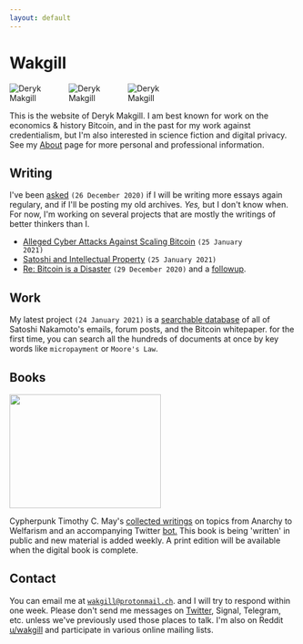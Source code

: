 ```yaml
---
layout: default
---
```


<style>.glitch{color:currentColor;position:relative;padding-right:2px}@keyframes noise-anim{0%{clip:rect(40px,9999px,35px,0)}5%{clip:rect(64px,9999px,50px,0)}10%{clip:rect(27px,9999px,26px,0)}15%{clip:rect(72px,9999px,55px,0)}20%{clip:rect(74px,9999px,53px,0)}25%{clip:rect(16px,9999px,30px,0)}30%{clip:rect(7px,9999px,52px,0)}35%{clip:rect(21px,9999px,70px,0)}40%{clip:rect(55px,9999px,19px,0)}45%{clip:rect(28px,9999px,31px,0)}50%{clip:rect(25px,9999px,94px,0)}55%{clip:rect(46px,9999px,54px,0)}60%{clip:rect(82px,9999px,15px,0)}65%{clip:rect(29px,9999px,82px,0)}70%{clip:rect(22px,9999px,21px,0)}75%{clip:rect(46px,9999px,66px,0)}80%{clip:rect(26px,9999px,73px,0)}85%{clip:rect(33px,9999px,11px,0)}90%{clip:rect(50px,9999px,25px,0)}95%{clip:rect(88px,9999px,23px,0)}100%{clip:rect(19px,9999px,67px,0)}}.glitch:after{content:attr(data-text);position:absolute;left:2px;text-shadow:-1px 0 red;top:0;color:currentColor;background:#fff;overflow:hidden;clip:rect(0,900px,0,0);animation:noise-anim 2s infinite linear alternate-reverse}@keyframes noise-anim-2{0%{clip:rect(41px,9999px,25px,0)}5%{clip:rect(57px,9999px,17px,0)}10%{clip:rect(84px,9999px,8px,0)}15%{clip:rect(70px,9999px,26px,0)}20%{clip:rect(53px,9999px,16px,0)}25%{clip:rect(39px,9999px,14px,0)}30%{clip:rect(14px,9999px,78px,0)}35%{clip:rect(68px,9999px,74px,0)}40%{clip:rect(78px,9999px,100px,0)}45%{clip:rect(85px,9999px,17px,0)}50%{clip:rect(12px,9999px,65px,0)}55%{clip:rect(46px,9999px,24px,0)}60%{clip:rect(55px,9999px,4px,0)}65%{clip:rect(23px,9999px,2px,0)}70%{clip:rect(10px,9999px,59px,0)}75%{clip:rect(38px,9999px,92px,0)}80%{clip:rect(22px,9999px,93px,0)}85%{clip:rect(93px,9999px,100px,0)}90%{clip:rect(1px,9999px,23px,0)}95%{clip:rect(65px,9999px,6px,0)}100%{clip:rect(56px,9999px,98px,0)}}.glitch:before{content:attr(data-text);position:absolute;left:-2px;text-shadow:1px 0 #00f;top:0;color:currentColor;background:#fff;overflow:hidden;clip:rect(0,900px,0,0);animation:noise-anim-2 3s infinite linear alternate-reverse}@media(prefers-reduced-motion:reduce){.glitch:after,.glitch:before{content:'';animation:none}}
  </style>

<h1 class="name glitch" data-text="Makgill">Wakgill</h1>

<p></p>
<img style="max-width:100px;" src="/deryk/assets/img/makgill-censored.jpg" alt="Deryk Makgill" title="Deryk Makgill">
<img style="max-width:100px;" src="/deryk/assets/img/deryk-censored.png" alt="Deryk Makgill" title="Deryk Makgill">
<img style="max-width:100px;" src="/deryk/assets/img/ecuador-censored.png" alt="Deryk Makgill" title="Deryk Makgill">

This is the website of Deryk Makgill. I am best known for work on the economics & history Bitcoin, and in the past for my work against credentialism, but I'm also interested in science fiction and digital privacy. See my [About](/deryk/about) page for more personal and professional information. 




<!---<img style="max-width:266px;" src="https://derykmakgill.github.io/had/assets/img/deryk-makgill-censored.jpg" alt="I'm the guy in the middle...">--->

## Writing

I've been [asked](https://twitter.com/wakgill/status/1342591943969271809) <code>(26 December 2020)</code> if I will be writing more essays again regulary, and if I'll be posting my old archives. *Yes,* but I don't know when. For now, I'm working on several projects that are mostly the writings of better thinkers than I.

- [Alleged Cyber Attacks Against Scaling Bitcoin](https://wakgill.github.io/deryk/bitcoin-cyber-attacks) <code>(25 January 2021)</code>
- [Satoshi and Intellectual Property](https://wakgill.github.io/deryk/satoshi-ip) <code>(25 January 2021)</code>
- [Re: Bitcoin is a Disaster](https://www.metzdowd.com/pipermail/cryptography/2020-December/036512.html) <code>(29 December 2020)</code> and a [followup](https://www.metzdowd.com/pipermail/cryptography/2020-December/036532.html).

## Work 

My latest project <code>(24 January 2021)</code> is a [searchable database](https://wakgill.github.io/bitcoin-archive/) of all of Satoshi Nakamoto's emails, forum posts, and the Bitcoin whitepaper. for the first time, you can search all the hundreds of documents at once by key words like <code>micropayment</code> or <code>Moore's Law</code>.

## Books

<p><a href="/deryk/tcm"><img loading="lazy" width="266" height="200" src="/deryk/assets/img/tim-may-vhs.gif" alt="" class="wp-image-542"></a>
</p>

Cypherpunk Timothy C. May's [collected writings](/deryk/tcm) on topics from Anarchy to Welfarism and an accompanying Twitter [bot.](https://twitter.com/timothycmay) This book is being 'written' in public and new material is added weekly. A print edition will be available when the digital book is complete.

## Contact

You can email me at <code>wakgill@protonmail.ch</code>. and I will try to respond within one week. Please don't send me messages on [Twitter](https://twitter.com/wakgill), Signal, Telegram, etc. unless we've previously used those places to talk. I'm also on Reddit [u/wakgill](https://www.reddit.com/user/wakgill) and participate in various online mailing lists.


